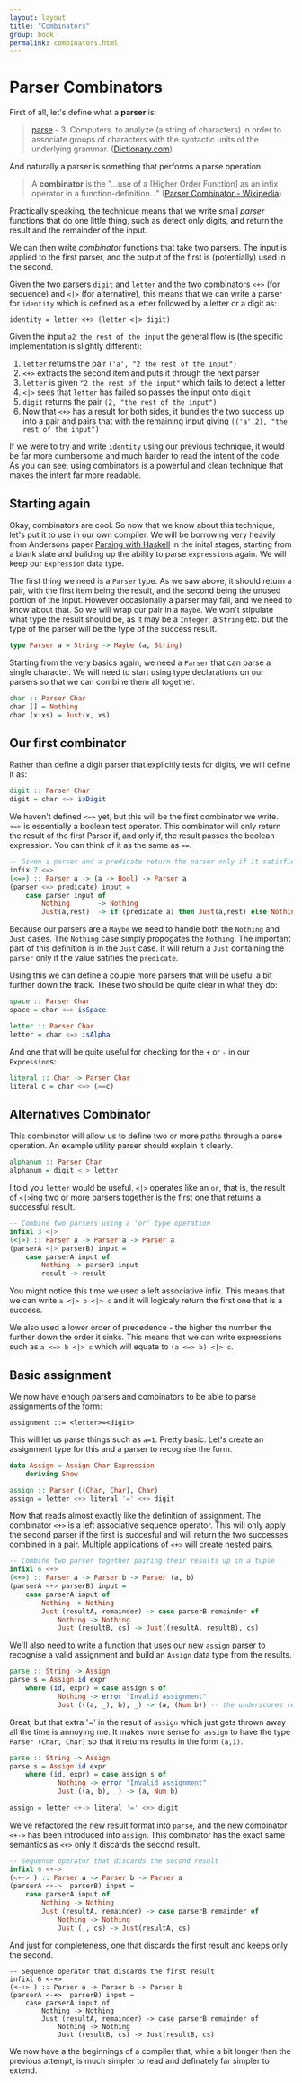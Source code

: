 ```yaml
---
layout: layout
title: "Combinators"
group: book
permalink: combinators.html
---
```


# Parser Combinators 

First of all, let's define what a **parser** is:

> [parse](http://dictionary.reference.com/browse/parser) - 3. Computers. to analyze (a string of characters) in order to associate groups of characters with the syntactic units of the underlying grammar. ([Dictionary.com](http://dictionary.com))

And naturally a parser is something that performs a parse operation.  

> A **combinator** is the "...use of a [Higher Order Function] as an infix operator in a function-definition..." 	([Parser Combinator - Wikipedia](http://en.wikipedia.org/wiki/Parser_combinator))

Practically speaking, the technique means that we write small _parser_ functions that do one little thing, such as detect only digits, and return the result and the remainder of the input.

We can then write _combinator_ functions that take two parsers. The input is applied to the first parser, and the output of the first is (potentially) used in the second.

Given the two parsers `digit` and `letter` and the two combinators `<+>` (for sequence) and `<|>` (for alternative), this means that we can write a parser for `identity` which is defined as a letter followed by a letter or a digit as:

    identity = letter <+> (letter <|> digit)

Given the input `a2 the rest of the input` the general flow is (the specific implementation is slightly different):

1. `letter` returns the pair `('a', "2 the rest of the input")`
2. `<+>` extracts the second item and puts it through the next parser
3. `letter` is given `"2 the rest of the input"` which fails to detect a letter 
4. `<|>` sees that `letter` has failed so passes the input onto `digit`
5. `digit` returns the pair `(2, "the rest of the input")`
6. Now that `<+>` has a result for both sides, it bundles the two success up into a pair and pairs that with the remaining input giving `(('a',2), "the rest of the input")`

If we were to try and write `identity` using our previous technique, it would be far more cumbersome and much harder to read the intent of the code.  As you can see, using combinators is a powerful and clean technique that makes the intent far more readable.

## Starting again

Okay, combinators are cool. So now that we know about this technique, let's put it to use in our own compiler.  We will be borrowing very heavily from Andersons paper [Parsing with Haskell](http://www.cs.lth.se/EDA120/assignment4/parser.pdf) in the inital stages, starting from a blank slate and building up the ability to parse `expression`s again. We will keep our `Expression` data type.

The first thing we need is a `Parser` type.  As we saw above, it should return a pair, with the first item being the result, and the second being the unused portion of the input.  However occasionally a parser may fail, and we need to know about that.  So we will wrap our pair in a `Maybe`. We won't stipulate what type the result should be, as it may be a `Integer`, a `String` etc. but the type of the parser will be the type of the success result. 

~~~ Haskell
type Parser a = String -> Maybe (a, String)
~~~
    
Starting from the very basics again, we need a `Parser` that can parse a single character. We will need to start using type declarations on our parsers so that we can combine them all together.

~~~ Haskell
char :: Parser Char
char [] = Nothing
char (x:xs) = Just(x, xs)
~~~

## Our first combinator

Rather than define a digit parser that explicitly tests for digits, we will define it as:

~~~ Haskell
digit :: Parser Char
digit = char <=> isDigit
~~~
    
We haven't defined `<=>` yet, but this will be the first combinator we write. `<=>` is essentially a boolean test operator.  This combinator will only return the result of the first Parser if, and only if, the result passes the boolean expression.  You can think of it as the same as `==`.

~~~ Haskell
-- Given a parser and a predicate return the parser only if it satisfies the predicate.
infix 7 <=> 
(<=>) :: Parser a -> (a -> Bool) -> Parser a 
(parser <=> predicate) input =
    case parser input of 
        Nothing       -> Nothing 
        Just(a,rest)  -> if (predicate a) then Just(a,rest) else Nothing
~~~

Because our parsers are a `Maybe` we need to handle both the `Nothing` and `Just` cases.  The `Nothing` case simply propogates the `Nothing`.  The important part of this definition is in the `Just` case.  It will return a `Just` containing the `parser` only if the value satifies the `predicate`.

Using this we can define a couple more parsers that will be useful a bit further down the track. These two should be quite clear in what they do:

~~~ Haskell
space :: Parser Char
space = char <=> isSpace    

letter :: Parser Char
letter = char <=> isAlpha
~~~ 

And one that will be quite useful for checking for the `+` or `-` in our `Expression`s:

~~~ Haskell
literal :: Char -> Parser Char
literal c = char <=> (==c)
~~~
    
## Alternatives Combinator

This combinator will allow us to define two or more paths through a parse operation.  An example utility parser should explain it clearly.

~~~ Haskell
alphanum :: Parser Char
alphanum = digit <|> letter
~~~

I told you `letter` would be useful.  `<|>` operates like an `or`, that is, the result of `<|>`ing two or more parsers together is the first one that returns a successful result. 

~~~ Haskell
-- Combine two parsers using a 'or' type operation        
infixl 3 <|>
(<|>) :: Parser a -> Parser a -> Parser a 
(parserA <|> parserB) input = 
	case parserA input of 
    	Nothing -> parserB input 
    	result -> result
~~~
    
You might notice this time we used a left associative infix. This means that we can write `a <|> b <|> c` and it will logicaly return the first one that is a success. 

We also used a lower order of precedence - the higher the number the further down the order it sinks.  This means that we can write expressions such as `a <=> b <|> c` which will equate to `(a <=> b) <|> c`.

## Basic assignment 

We now have enough parsers and combinators to be able to parse assignments of the form:
    
`assignment ::= <letter>=<digit>`

This will let us parse things such as `a=1`.  Pretty basic. Let's create an assignment type for this and a parser to recognise the form.

~~~ Haskell
data Assign = Assign Char Expression 
	deriving Show

assign :: Parser ((Char, Char), Char)
assign = letter <+> literal '=' <+> digit 
~~~

Now that reads almost exactly like the definition of assignment. The combinator `<+>` is a left associative sequence operator.  This will only apply the second parser if the first is succesful and will return the two successes combined in a pair.  Multiple applications of `<+>` will create nested pairs.

~~~ Haskell
-- Combine two parser together pairing their results up in a tuple
infixl 6 <+>
(<+>) :: Parser a -> Parser b -> Parser (a, b)
(parserA <+> parserB) input = 
	case parserA input of
	    Nothing -> Nothing
	    Just (resultA, remainder) -> case parserB remainder of
	        Nothing -> Nothing
        	Just (resultB, cs) -> Just((resultA, resultB), cs)
~~~

We'll also need to write a function that uses our new `assign` parser to recognise a valid assignment and build an `Assign` data type from the results.

~~~ Haskell
parse :: String -> Assign
parse s = Assign id expr
    where (id, expr) = case assign s of 
            Nothing -> error "Invalid assignment"
            Just (((a, _), b), _) -> (a, (Num b)) -- the underscores represent the '=' which we don't need to keep
~~~              

Great, but that extra '=' in the result of `assign` which just gets thrown away all the time is annoying me.  It makes more sense for `assign` to have the type `Parser (Char, Char)` so that it returns results in the form `(a,1)`.

~~~ Haskell
parse :: String -> Assign
parse s = Assign id expr
    where (id, expr) = case assign s of 
            Nothing -> error "Invalid assignment"
            Just ((a, b), _) -> (a, Num b)
                   
assign = letter <+-> literal '=' <+> digit  
~~~
    
We've refactored the new result format into `parse`, and the new combinator `<+->` has been introduced into `assign`.  This combinator has the exact same semantics as `<+>` only it discards the second result.

~~~ Haskell
-- Sequence operator that discards the second result 
infixl 6 <+-> 
(<+-> ) :: Parser a -> Parser b -> Parser a
(parserA <+->  parserB) input = 
	case parserA input of
	    Nothing -> Nothing
	    Just (resultA, remainder) -> case parserB remainder of
	        Nothing -> Nothing
	        Just (_, cs) -> Just(resultA, cs)
~~~

And just for completeness, one that discards the first result and keeps only the second.

~~~ 
-- Sequence operator that discards the first result       
infixl 6 <-+> 
(<-+> ) :: Parser a -> Parser b -> Parser b
(parserA <-+>  parserB) input = 
	case parserA input of
	    Nothing -> Nothing
	    Just (resultA, remainder) -> case parserB remainder of
	        Nothing -> Nothing
	        Just (resultB, cs) -> Just(resultB, cs) 
~~~

We now have a the beginnings of a compiler that, while a bit longer than the previous attempt, is much simpler to read and definately far simpler to extend.  